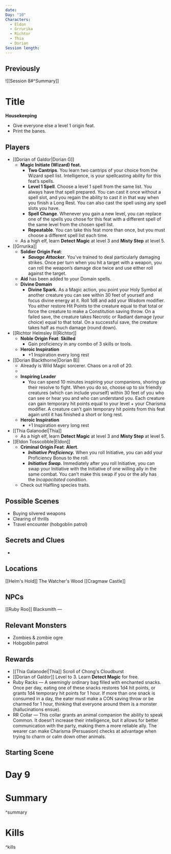 ```yaml
---
date: 
Day: "10"
Characters:
  - Eldon
  - Grrurika
  - Richtor
  - Thia
  - Dorian
Session length: 
---
```



## Previously
![[Session 8#^Summary]]

# Title
**Housekeeping**
- Give everyone else a level 1 origin feat.
- Print the banes.

## Players 
- [[Dorian of Galdor|Dorian G]]
	- **Magic Initiate (Wizard) feat.**
		- **Two Cantrips**. You learn two cantrips of your choice from the Wizard spell list. Intelligence, is your spellcasting ability for this feat’s spells.
		- **Level 1 Spell**. Choose a level 1 spell from the same list. You always have that spell prepared. You can cast it once without a spell slot, and you regain the ability to cast it in that way when you finish a Long Rest. You can also cast the spell using any spell slots you have.
		- **Spell Change**. Whenever you gain a new level, you can replace one of the spells you chose for this feat with a different spell of the same level from the chosen spell list.
		- **Repeatable**. You can take this feat more than once, but you must choose a different spell list each time.
	- As a high elf, learn **Detect Magic** at level 3 and **Misty Step** at level 5.
- [[Grrurika]]
	- **Soldier Origin Feat**:
		- ***Savage Attacker***. You’ve trained to deal particularly damaging strikes. Once per turn when you hit a target with a weapon, you can roll the weapon’s damage dice twice and use either roll against the target.
	- **Aid** has been added to your Domain spells.
	- **Divine Domain**
		- **Divine Spark.** As a Magic action, you point your Holy Symbol at another creature you can see within 30 feet of yourself and focus divine energy at it. Roll 1d8 and add your Wisdom modifier. You either restore Hit Points to the creature equal to that total or force the creature to make a Constitution saving throw. On a failed save, the creature takes Necrotic or Radiant damage (your choice) equal to that total. On a successful save, the creature takes half as much damage (round down).
- [[Richtor Helmsley III|Richtor]]
	- **Noble Origin Feat**: **Skilled**
		- Gain proficiency in any combo of 3 skills or tools.
	- **Heroic Inspiration**
		- +1 Inspiration every long rest
- [[Dorian Blackthorne|Dorian B]]
	- Already is Wild Magic sorcerer. Chaos on a roll of 20.
	- 
	- **Inspiring Leader**
		- You can spend 10 minutes inspiring your companions, shoring up their resolve to fight. When you do so, choose up to six friendly creatures (which can include yourself) within 30 feet of you who can see or hear you and who can understand you. Each creature can gain temporary hit points equal to your level + your Charisma modifier. A creature can't gain temporary hit points from this feat again until it has finished a short or long rest.
	- **Heroic Inspiration**
		- +1 Inspiration every long rest
- [[Thia Galanodel|Thia]]
	- As a high elf, learn **Detect Magic** at level 3 and **Misty Step** at level 5.
- [[Eldon Tosscobble|Eldon]] 
	- **Criminal Origin Feat**: **Alert**.
		- ***Initiative Proficiency.*** When you roll Initiative, you can add your Proficiency Bonus to the roll.
		- ***Initiative Swap.*** Immediately after you roll Initiative, you can swap your Initiative with the Initiative of one willing ally in the same combat. You can’t make this swap if you or the ally has the *Incapacitated* condition.
	- Check out Halfling species traits.

## Possible Scenes
- Buying silvered weapons
- Clearing of thrills
- Travel encounter (hobgoblin patrol)

## Secrets and Clues
- 

## Locations
[[Helm's Hold]]
The Watcher's Wood
[[Cragmaw Castle]]

## NPCs
[[Ruby Roo]]
Blacksmith — 

## Relevant Monsters
- Zombies & zombie ogre
- Hobgoblin patrol

## Rewards
- [[Thia Galanodel|Thia]] Scroll of Chong's Cloudburst
- [[Dorian of Galdor]] Level to 3. Learn **Detect Magic** for free.
- Ruby Racks — A seemingly ordinary bag filled with enchanted snacks. Once per day, eating one of these snacks restores 1d4 hit points, or grants 1d4 temporary hit points for 1 hour. If more than one snack is consumed in a day, the eater must make a CON saving throw or be charmed for 1 hour, thinking that everyone around them is a monster (hallucinations ensue).
- RR Collar — This collar grants an animal companion the ability to speak Common. It doesn’t increase their intelligence, but it allows for better communication with the party, making them a more reliable ally. The wearer can make Charisma (Persuasion) checks at advantage when trying to charm or calm down other animals.
## Starting Scene

# Day 9

# Summary

^summary
# Kills

^kills
